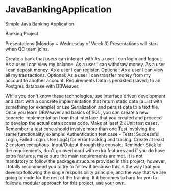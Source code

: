 # JavaBankingApplication
Simple Java Banking Application 

Banking Project

Presentations (Monday ~ Wednesday of Week 3)
Presentations will start when QC team joins.

Create a bank that users can interact with
As a user I can login and logout.
As a user I can view my balance.
As a user I can withdraw money.
As a user I can deposit money.
As a user I can register.
Optional: As a user I can view all my transactions.
Optional: As a user I can transfer money from my account to another account.
Requirements
Data is persisted (saved) to an Postgres database with DBWeaver.

While you don't know these technologies, use interface driven development and start with a concrete implementation that return static data (a List with something for example) or use Serialization and persist data to a text file.
Once you learn DBWeaver and basics of SQL, you can create a new concrete implementation from that interface that you created and proceed to develop the actual data access code.
Make at least 2 JUnit test cases.
Remember: a test case should involve more than one Test involving the same functionality, example: Authentication test case - Tests: Successful Login, Failed Login.
Use Log4j for error tracking and tracing.
Create at least 2 custom exceptions.
Input/Output through the console.
Reminder
Stick to the requirements, don't go overboard with extra features and if you do have extra features, make sure the main requirements are met.
It is not mandatory to follow the package structure provided in this project, however, I totally recommend you to try to follow it because this is the way that you develop following the single responsibility principle, and the way that we are going to code for the rest of the training.
If it becomes to hard for you to follow a modular approach for this project, use your own.
